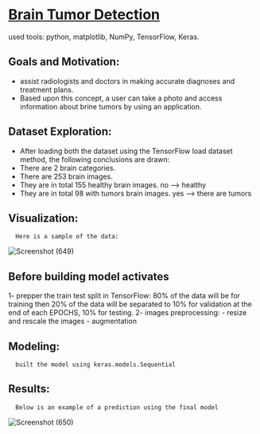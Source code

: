 # [Brain Tumor Detection](https://github.com/0raghad/Brain-Tumor-Detection)
  used tools: python, matplotlib, NumPy, TensorFlow, Keras.
  
## Goals and Motivation:

   - assist radiologists and doctors in making accurate diagnoses and treatment plans.
   - Based upon this concept, a user can take a photo and access information about brine tumors by using an application.
   
## Dataset Exploration:  

   - After loading both the dataset using the TensorFlow load dataset method, the following conclusions are drawn:
   - There are 2 brain categories.
   - There are 253 brain images.
   - They are in total 155 healthy brain images. no –> healthy
   - They are in total 98 with tumors brain images. yes –> there are tumors
   
## Visualization:

      Here is a sample of the data:
   
   ![Screenshot (649)](https://user-images.githubusercontent.com/80716758/160547946-bfec54d3-5234-4101-9290-a7461af2a257.png)
     
## Before building model activates

   1- prepper the train test split in TensorFlow:
      80% of the data will be for training
      then 20% of the data will be separated to 10% for validation at the end of each EPOCHS, 10% for testing.
   2- images preprocessing:
      - resize and rescale the images
      - augmentation 
      
## Modeling:

      built the model using keras.models.Sequential
      
## Results:

      Below is an example of a prediction using the final model
   ![Screenshot (650)](https://user-images.githubusercontent.com/80716758/160552879-764fa9de-5496-447e-b0be-4a50b16c3e71.png)

